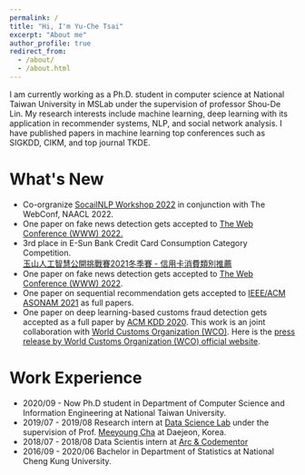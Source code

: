 ```yaml
---
permalink: /
title: "Hi, I'm Yu-Che Tsai"
excerpt: "About me"
author_profile: true
redirect_from: 
  - /about/
  - /about.html
---
```


I am currently working as a Ph.D. student in computer science at National Taiwan University in MSLab under the supervision of professor Shou-De Lin.
My research interests include machine learning, deep learning with its application in recommender systems, NLP, and social network analysis. I have published papers in machine learning top conferences such as SIGKDD, CIKM, and top journal TKDE.


What's New
======
* Co-orgranize [SocailNLP Workshop 2022](https://sites.google.com/view/socialnlp2022/) in conjunction with The WebConf, NAACL 2022.
* One paper on fake news detection gets accepted to [The Web Conference (WWW) 2022.](https://www2022.thewebconf.org/)
* 3rd place in E-Sun Bank Credit Card Consumption Category Competition.<br> [玉山人工智慧公開挑戰賽2021冬季賽 - 信用卡消費類別推薦](https://tbrain.trendmicro.com.tw/Competitions/Details/18)
* One paper on fake news detection gets accepted to [The Web Conference (WWW) 2022](https://www2022.thewebconf.org/).
* One paper on sequential recommendation gets accepted to [IEEE/ACM ASONAM 2021](https://asonam.cpsc.ucalgary.ca/2021/) as full papers.
* One paper on deep learning-based customs fraud detection gets accepted as a full paper by [ACM KDD 2020](https://www.kdd.org/kdd2020/). This work is an joint collaboration with [World Customs Organization (WCO)](http://www.wcoomd.org/). Here is the [press release by World Customs Organization (WCO) official website](http://www.wcoomd.org/en/media/newsroom/2020/may/wco-bacuda-experts-develop-and-share-a-neural-network-model.aspx).

Work Experience
======
* 2020/09 - Now Ph.D student in Department of Computer Science and Information Engineering at National Taiwan University.
* 2019/07 - 2019/08 Research intern at [Data Science Lab](https://ds.ibs.re.kr/) under the supervision of Prof. [Meeyoung Cha](https://cs.kaist.ac.kr/people/view?idx=418&kind=faculty&menu=160) at Daejeon, Korea.
* 2018/07 - 2018/08 Data Scientis intern at [Arc & Codementor](https://www.codementor.io/)
* 2016/09 - 2020/06 Bachelor in Department of Statistics at National Cheng Kung University.


<!-- For more info -->
<!-- ------ -->
<!-- More info about configuring academicpages can be found in [the guide](https://academicpages.github.io/markdown/). The [guides for the Minimal Mistakes theme](https://mmistakes.github.io/minimal-mistakes/docs/configuration/) (which this theme was forked from) might also be helpful. -->
